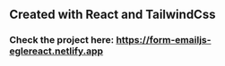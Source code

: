 ## Created with React and TailwindCss

### Check the project here: https://form-emailjs-eglereact.netlify.app
